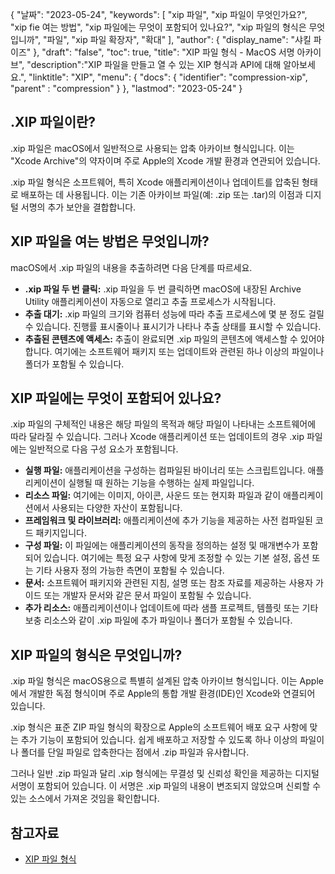{
"날짜": "2023-05-24",
  "keywords": [
"xip 파일",
"xip 파일이 무엇인가요?",
"xip fie 여는 방법",
"xip 파일에는 무엇이 포함되어 있나요?",
"xip 파일의 형식은 무엇입니까",
"파일",
"xip 파일 확장자",
"확대"
],
  "author": {
"display_name": "샤킬 파이즈"
},
"draft": "false",
"toc": true,
"title": "XIP 파일 형식 - MacOS 서명 아카이브",
  "description":"XIP 파일을 만들고 열 수 있는 XIP 형식과 API에 대해 알아보세요.",
"linktitle": "XIP",
  "menu": {
    "docs": {
      "identifier": "compression-xip",
"parent" : "compression"
}
},
"lastmod": "2023-05-24"
}

## .XIP 파일이란?

.xip 파일은 macOS에서 일반적으로 사용되는 압축 아카이브 형식입니다. 이는 "Xcode Archive"의 약자이며 주로 Apple의 Xcode 개발 환경과 연관되어 있습니다.

.xip 파일 형식은 소프트웨어, 특히 Xcode 애플리케이션이나 업데이트를 압축된 형태로 배포하는 데 사용됩니다. 이는 기존 아카이브 파일(예: .zip 또는 .tar)의 이점과 디지털 서명의 추가 보안을 결합합니다.

## XIP 파일을 여는 방법은 무엇입니까?

macOS에서 .xip 파일의 내용을 추출하려면 다음 단계를 따르세요.

- **.xip 파일 두 번 클릭:** .xip 파일을 두 번 클릭하면 macOS에 내장된 Archive Utility 애플리케이션이 자동으로 열리고 추출 프로세스가 시작됩니다.
- **추출 대기:** .xip 파일의 크기와 컴퓨터 성능에 따라 추출 프로세스에 몇 분 정도 걸릴 수 있습니다. 진행률 표시줄이나 표시기가 나타나 추출 상태를 표시할 수 있습니다.
- **추출된 콘텐츠에 액세스:** 추출이 완료되면 .xip 파일의 콘텐츠에 액세스할 수 있어야 합니다. 여기에는 소프트웨어 패키지 또는 업데이트와 관련된 하나 이상의 파일이나 폴더가 포함될 수 있습니다.

## XIP 파일에는 무엇이 포함되어 있나요?

.xip 파일의 구체적인 내용은 해당 파일의 목적과 해당 파일이 나타내는 소프트웨어에 따라 달라질 수 있습니다. 그러나 Xcode 애플리케이션 또는 업데이트의 경우 .xip 파일에는 일반적으로 다음 구성 요소가 포함됩니다.

- **실행 파일:** 애플리케이션을 구성하는 컴파일된 바이너리 또는 스크립트입니다. 애플리케이션이 실행될 때 원하는 기능을 수행하는 실제 파일입니다.
- **리소스 파일:** 여기에는 이미지, 아이콘, 사운드 또는 현지화 파일과 같이 애플리케이션에서 사용되는 다양한 자산이 포함됩니다.
- **프레임워크 및 라이브러리:** 애플리케이션에 추가 기능을 제공하는 사전 컴파일된 코드 패키지입니다.
- **구성 파일:** 이 파일에는 애플리케이션의 동작을 정의하는 설정 및 매개변수가 포함되어 있습니다. 여기에는 특정 요구 사항에 맞게 조정할 수 있는 기본 설정, 옵션 또는 기타 사용자 정의 가능한 측면이 포함될 수 있습니다.
- **문서:** 소프트웨어 패키지와 관련된 지침, 설명 또는 참조 자료를 제공하는 사용자 가이드 또는 개발자 문서와 같은 문서 파일이 포함될 수 있습니다.
- **추가 리소스:** 애플리케이션이나 업데이트에 따라 샘플 프로젝트, 템플릿 또는 기타 보충 리소스와 같이 .xip 파일에 추가 파일이나 폴더가 포함될 수 있습니다.

## XIP 파일의 형식은 무엇입니까?

.xip 파일 형식은 macOS용으로 특별히 설계된 압축 아카이브 형식입니다. 이는 Apple에서 개발한 독점 형식이며 주로 Apple의 통합 개발 환경(IDE)인 Xcode와 연결되어 있습니다.

.xip 형식은 표준 ZIP 파일 형식의 확장으로 Apple의 소프트웨어 배포 요구 사항에 맞는 추가 기능이 포함되어 있습니다. 쉽게 배포하고 저장할 수 있도록 하나 이상의 파일이나 폴더를 단일 파일로 압축한다는 점에서 .zip 파일과 유사합니다.

그러나 일반 .zip 파일과 달리 .xip 형식에는 무결성 및 신뢰성 확인을 제공하는 디지털 서명이 포함되어 있습니다. 이 서명은 .xip 파일의 내용이 변조되지 않았으며 신뢰할 수 있는 소스에서 가져온 것임을 확인합니다.

## 참고자료
* [XIP 파일 형식](https://en.wikipedia.org/wiki/.XIP)

